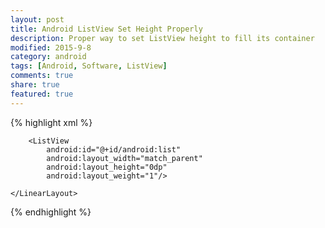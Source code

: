 ```yaml
---
layout: post
title: Android ListView Set Height Properly
description: Proper way to set ListView height to fill its container
modified: 2015-9-8
category: android
tags: [Android, Software, ListView]
comments: true
share: true
featured: true
---
```



{% highlight xml %}
	<LinearLayout
   		xmlns:android="http://schemas.android.com/apk/res/android"
    	android:layout_width="match_parent"
    	android:layout_height="fill_parent"
    	android:orientation="vertical" >

    	<ListView
        	android:id="@+id/android:list"
	        android:layout_width="match_parent"
    	    android:layout_height="0dp"
        	android:layout_weight="1"/>

	</LinearLayout>
{% endhighlight %}